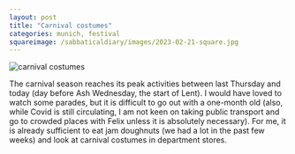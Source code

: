 ```yaml
---
layout: post
title: "Carnival costumes"
categories: munich, festival
squareimage: /sabbaticaldiary/images/2023-02-21-square.jpg
---
```

<img src="/sabbaticaldiary/images/2023-02-21.jpg" alt="carnival costumes" class="center">

The carnival season reaches its peak activities between last Thursday and today (day before Ash Wednesday, the start of Lent). I would have loved to watch some parades, but it is difficult to go out with a one-month old (also, while Covid is still circulating, I am not keen on taking public transport and go to crowded places with Felix unless it is absolutely necessary). For me, it is already sufficient to eat jam doughnuts (we had a lot in the past few weeks) and look at carnival costumes in department stores.
